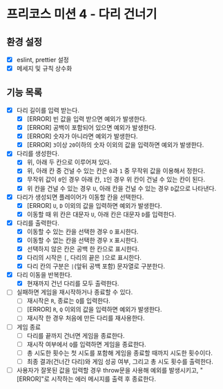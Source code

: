 # 프리코스 미션 4 - 다리 건너기

## 환경 설정

- [x] eslint, prettier 설정
- [x] 메세지 및 규칙 상수화

## 기능 목록

- [x] 다리 길이를 입력 받는다.
  - [x] [ERROR] 빈 값을 입력 받으면 예외가 발생한다.
  - [x] [ERROR] 공백이 포함되어 있으면 예외가 발생한다.
  - [x] [ERROR] 숫자가 아니라면 예외가 발생한다.
  - [x] [ERROR] `3`이상 `20`이하의 숫자 이외의 값을 입력하면 예외가 발생한다.
- [x] 다리를 생성한다.
  - [x] 위, 아래 두 칸으로 이루어져 있다.
  - [x] 위, 아래 칸 중 건널 수 있는 칸은 `0`과 `1` 중 무작위 값을 이용해서 정한다.
  - [x] 무작위 값이 `0`인 경우 아래 칸, `1`인 경우 위 칸이 건널 수 있는 칸이 된다.
  - [x] 위 칸을 건널 수 있는 경우 `U`, 아래 칸을 건널 수 있는 경우 `D`값으로 나타낸다.
- [x] 다리가 생성되면 플레이어가 이동할 칸을 선택한다.
  - [x] [ERROR] `U`, `D` 이외의 값을 입력하면 예외가 발생한다.
  - [x] 이동할 때 위 칸은 대문자 `U`, 아래 칸은 대문자 `D`를 입력한다.
- [x] 다리를 출력한다.
  - [x] 이동할 수 있는 칸을 선택한 경우 `O` 표시한다.
  - [x] 이동할 수 없는 칸을 선택한 경우 `X` 표시한다.
  - [x] 선택하지 않은 칸은 공백 한 칸으로 표시한다.
  - [x] 다리의 시작은 `[`, 다리의 끝은 `]`으로 표시한다.
  - [x] 다리 칸의 구분은 `|`(앞뒤 공백 포함) 문자열로 구분한다.
- [x] 다리 이동을 반복한다.
  - [x] 현재까지 건넌 다리를 모두 출력한다.
- [ ] 실패하면 게임을 재시작하거나 종료할 수 있다.
  - [ ] 재시작은 `R`, 종료는 `Q`를 입력한다.
  - [ ] [ERROR] `R`, `Q` 이외의 값을 입력하면 예외가 발생한다.
  - [ ] 재시작 한 경우 처음에 만든 다리를 재사용한다.
- [ ] 게임 종료
  - [ ] 다리를 끝까지 건너면 게임을 종료한다.
  - [ ] 재시작 여부에서 `Q`를 입력하면 게임을 종료한다.
  - [ ] 총 시도한 횟수는 첫 시도를 포함해 게임을 종료할 때까지 시도한 횟수이다.
  - [ ] 최종 결과(건너간 다리)와 게임 성공 여부, 그리고 총 시도 횟수를 출력한다.
- [ ] 사용자가 잘못된 값을 입력할 경우 throw문을 사용해 예외를 발생시키고, "[ERROR]"로 시작하는 에러 메시지를 출력 후 종료한다.
